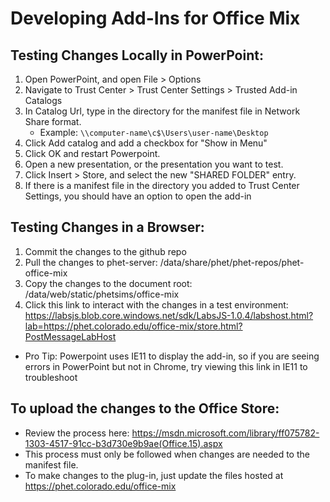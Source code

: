 # Developing Add-Ins for Office Mix

## Testing Changes Locally in PowerPoint:
1. Open PowerPoint, and open File > Options
1. Navigate to Trust Center > Trust Center Settings > Trusted Add-in Catalogs
1. In Catalog Url, type in the directory for the manifest file in Network Share format.
    - Example: `\\computer-name\c$\Users\user-name\Desktop`
1. Click Add catalog and add a checkbox for "Show in Menu"
1. Click OK and restart Powerpoint.
1. Open a new presentation, or the presentation you want to test.
1. Click Insert > Store, and select the new "SHARED FOLDER" entry.
1. If there is a manifest file in the directory you added to Trust Center Settings, you should have an option to open the add-in

## Testing Changes in a Browser:
1. Commit the changes to the github repo
1. Pull the changes to phet-server: /data/share/phet/phet-repos/phet-office-mix
1. Copy the changes to the document root: /data/web/static/phetsims/office-mix
1. Click this link to interact with the changes in a test environment: https://labsjs.blob.core.windows.net/sdk/LabsJS-1.0.4/labshost.html?lab=https://phet.colorado.edu/office-mix/store.html?PostMessageLabHost
- Pro Tip: Powerpoint uses IE11 to display the add-in, so if you are seeing errors in PowerPoint but not in Chrome, try viewing this link in IE11 to troubleshoot

## To upload the changes to the Office Store:
- Review the process here: https://msdn.microsoft.com/library/ff075782-1303-4517-91cc-b3d730e9b9ae(Office.15).aspx
- This process must only be followed when changes are needed to the manifest file.  
- To make changes to the plug-in, just update the files hosted at https://phet.colorado.edu/office-mix
